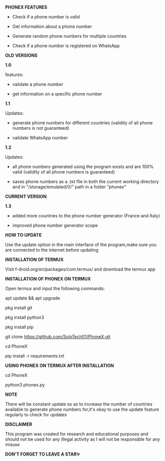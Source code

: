 **PHONEX FEATURES**

- Check if a phone number is valid

- Get information about a phone number

- Generate random phone numbers for multiple countries

- Check if a phone number is registered on WhatsApp


**OLD VERSIONS**

**1.0**

features:

- validate a phone number

- get information on a specific phone number

**1.1**

Updates: 

- generate phone numbers for different countries (validity of all phone numbers is not guaranteed)

- validate WhatsApp number

**1.2**

Updates: 

- all phone numbers generated using the program exists and are 100% valid (validity of all phone numbers is guaranteed)

- saves phone numbers as a .txt file in both the current working directory and in "/storage/emulated/0/" path in a folder "phonex"

**CURRENT VERSION**

**1.3**

- added more countries to the phone number generator (France and Italy)

- improved phone number generator scope

**HOW TO UPDATE**

Use the update option in the main interface of the program,make sure you are connected to the internet before updating

**INSTALLATION OF TERMUX**

Visit f-droid.org/en/packages/com.termux/ and download the termux app

**INSTALLATION OF PHONEX ON TERMUX**

Open termux and input the following commands:

apt update && apt upgrade

pkg install git

pkg install python3

pkg install pip

git clone https://github.com/SoloTech01/PhoneX.git

cd PhoneX

pip install -r requirements.txt

**USING PHONEX ON TERMUX AFTER INSTALLATION**

cd PhoneX

python3 phonex.py

**NOTE**

There will be constant update so as to increase the number of countries available to generate phone numbers for,it's okay to use the update feature regularly to check for updates

**DISCLAIMER**

This program was created for research and educational purposes and should not be used for any illegal activity as I will not be responsible for any misuse

**DON'T FORGET TO LEAVE A STAR✨**